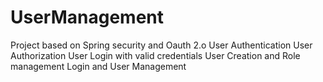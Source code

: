 # UserManagement
Project based on Spring security and Oauth 2.o
User Authentication 
User Authorization
User Login with valid credentials
User Creation and Role management
Login and User Management
